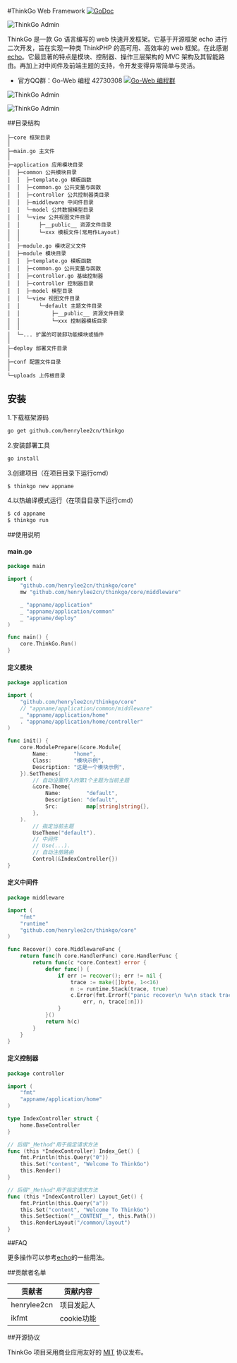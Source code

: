 
#ThinkGo Web Framework  [![GoDoc](https://godoc.org/github.com/henrylee2cn/thinkgo?status.svg)](https://godoc.org/github.com/henrylee2cn/thinkgo)

![ThinkGo Admin](https://github.com/henrylee2cn/thinkgo/raw/master/doc/favicon.png)

ThinkGo 是一款 Go 语言编写的 web 快速开发框架。它基于开源框架 echo 进行二次开发，旨在实现一种类 ThinkPHP 的高可用、高效率的 web 框架。在此感谢 [echo](https://github.com/labstack/echo)。它最显著的特点是模块、控制器、操作三层架构的 MVC 架构及其智能路由。再加上对中间件及前端主题的支持，令开发变得异常简单与灵活。

* 官方QQ群：Go-Web 编程 42730308    [![Go-Web 编程群](http://pub.idqqimg.com/wpa/images/group.png)](http://jq.qq.com/?_wv=1027&k=fzi4p1)

![ThinkGo Admin](https://github.com/henrylee2cn/thinkgo/raw/master/doc/server.jpg)

![ThinkGo Admin](https://github.com/henrylee2cn/thinkgo/raw/master/doc/admin.jpg)


##目录结构

```
├─core 框架目录
│ 
├─main.go 主文件
│ 
├─application 应用模块目录
│  ├─common 公共模块目录
│  │  ├─template.go 模板函数
│  │  ├─common.go 公共变量与函数
│  │  ├─controller 公共控制器类目录
│  │  ├─middleware 中间件目录
│  │  └─model 公共数据模型目录
│  │  └─view 公共视图文件目录
│  │      ├─__public__ 资源文件目录
│  │      └─xxx 模板文件(常用作Layout)
│  │
│  ├─module.go 模块定义文件
│  ├─module 模块目录
│  │  ├─template.go 模板函数
│  │  ├─common.go 公共变量与函数
│  │  ├─controller.go 基础控制器
│  │  ├─controller 控制器目录
│  │  ├─model 模型目录
│  │  └─view 视图文件目录
│  │      └─default 主题文件目录
│  │          ├─__public__ 资源文件目录
│  │          └─xxx 控制器模板目录
│  │
│  └─... 扩展的可装卸功能模块或插件
│
├─deploy 部署文件目录
│
├─conf 配置文件目录
│
└─uploads 上传根目录
```

## 安装

1.下载框架源码
```sh
go get github.com/henrylee2cn/thinkgo
```

2.安装部署工具
```sh
go install
```

3.创建项目（在项目目录下运行cmd）
```sh
$ thinkgo new appname
```

4.以热编译模式运行（在项目目录下运行cmd）
```sh
$ cd appname
$ thinkgo run
```

##使用说明

#### main.go

```go
package main

import (
    "github.com/henrylee2cn/thinkgo/core"
    mw "github.com/henrylee2cn/thinkgo/core/middleware"

    _ "appname/application"
    _ "appname/application/common"
    _ "appname/deploy"
)

func main() {
    core.ThinkGo.Run()
}
```

#### 定义模块

```go
package application

import (
    "github.com/henrylee2cn/thinkgo/core"
    // "appname/application/common/middleware"
    _ "appname/application/home"
    . "appname/application/home/controller"
)

func init() {
    core.ModulePrepare(&core.Module{
        Name:        "home",
        Class:       "模块示例",
        Description: "这是一个模块示例",
    }).SetThemes(
        // 自动设置传入的第1个主题为当前主题
        &core.Theme{
            Name:        "default",
            Description: "default",
            Src:         map[string]string{},
        },
    ).
        // 指定当前主题
        UseTheme("default").
        // 中间件
        // Use(...).
        // 自动注册路由
        Control(&IndexController{})
}
```

#### 定义中间件

```go
package middleware

import (
    "fmt"
    "runtime"
    "github.com/henrylee2cn/thinkgo/core"
)

func Recover() core.MiddlewareFunc {
    return func(h core.HandlerFunc) core.HandlerFunc {
        return func(c *core.Context) error {
            defer func() {
                if err := recover(); err != nil {
                    trace := make([]byte, 1<<16)
                    n := runtime.Stack(trace, true)
                    c.Error(fmt.Errorf("panic recover\n %v\n stack trace %d bytes\n %s",
                        err, n, trace[:n]))
                }
            }()
            return h(c)
        }
    }
}
```

#### 定义控制器

```go
package controller

import (
    "fmt"
    "appname/application/home"
)

type IndexController struct {
    home.BaseController
}

// 后缀"_Method"用于指定请求方法
func (this *IndexController) Index_Get() {
    fmt.Println(this.Query("0"))
    this.Set("content", "Welcome To ThinkGo")
    this.Render()
}

// 后缀"_Method"用于指定请求方法
func (this *IndexController) Layout_Get() {
    fmt.Println(this.Query("a"))
    this.Set("content", "Welcome To ThinkGo")
    this.SetSection("__CONTENT__", this.Path())
    this.RenderLayout("/common/layout")
}
```

##FAQ

更多操作可以参考[echo](https://github.com/labstack/echo)的一些用法。


##贡献者名单

贡献者                          |贡献内容
--------------------------------|--------------------------------------------------
henrylee2cn|项目发起人 
ikfmt|cookie功能 


##开源协议

ThinkGo 项目采用商业应用友好的 [MIT](https://github.com/henrylee2cn/thinkgo/raw/master/doc/LICENSE) 协议发布。
